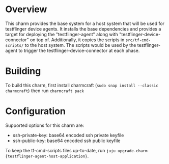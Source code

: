 # Overview

This charm provides the base system for a host system that will be used for
testflinger device agents. It installs the base dependencies and provides a
target for deploying the "testflinger-agent" along with
"testflinger-device-connector" on top of. Additionally, it copies the scripts
in `src/tf-cmd-scripts/` to the host system. The scripts would be used by the
testflinger-agent to trigger the testflinger-device-connector at each phase.

# Building
To build this charm, first install charmcraft (`sudo snap install --classic
charmcraft`) then run `charmcraft pack`

# Configuration
Supported options for this charm are:

  - ssh-private-key:
      base64 encoded ssh private keyfile
  - ssh-public-key:
      base64 encoded ssh public keyfile

To keep the tf-cmd-scripts files up-to-date, run `juju upgrade-charm
{testflinger-agent-host-application}`.
